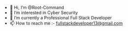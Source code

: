 - 👋 Hi, I’m @Root-Command
- 👀 I’m interested in Cyber Security
- 🌱 I’m currently a Professional Full Stack Developer
- 📫 How to reach me :- fullstackdeveloper13@gmail.com

<!---
Root-Command/Root-Command is a ✨ special ✨ repository because its `README.md` (this file) appears on your GitHub profile.
You can click the Preview link to take a look at your changes.
--->
